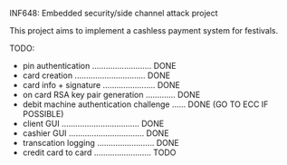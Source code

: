 INF648: Embedded security/side channel attack project

This project aims to implement a cashless payment system for festivals.

TODO:
- pin authentication .......................... DONE
- card creation ............................... DONE
- card info + signature ....................... DONE
- on card RSA key pair generation ............. DONE
- debit machine authentication challenge ...... DONE (GO TO ECC IF POSSIBLE)
- client GUI .................................. DONE
- cashier GUI ................................. DONE
- transcation logging ......................... DONE 
- credit card to card ......................... TODO
